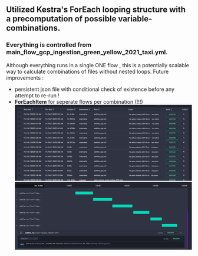 ## Utilized Kestra's ForEach looping structure with a precomputation of possible variable-combinations.
### Everything is controlled from  main_flow_gcp_ingestion_green_yellow_2021_taxi.yml.
Although everything runs in a single ONE flow ,  this is a potentially scalable way to calculate combinations of files without nested loops. Future improvements :  
- persistent json file with conditional check of existence before any attempt to re-run !
- **ForEachItem** for seperate flows per combination (!!!)
![screenshot](scr1.png)
![screenshot](scr2.png)
